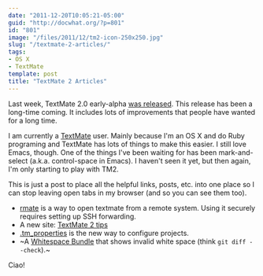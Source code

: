 ```yaml
---
date: "2011-12-20T10:05:21-05:00"
guid: "http://docwhat.org/?p=801"
id: "801"
image: "/files/2011/12/tm2-icon-250x250.jpg"
slug: "/textmate-2-articles/"
tags:
- OS X
- TextMate
template: post
title: "TextMate 2 Articles"
---
```


Last week, TextMate 2.0 early-alpha
[was released](http://blog.macromates.com/2011/textmate-2-0-alpha/). This
release has been a long-time coming. It includes lots of improvements that
people have wanted for a long time.

I am currently a [TextMate](http://macromates.com/) user. Mainly because I'm
an OS X and do Ruby programing and TextMate has lots of things to make this
easier. I still love Emacs, though. One of the things I've been waiting for
has been mark-and-select (a.k.a. control-space in Emacs). I haven't seen it
yet, but then again, I'm only starting to play with TM2.

This is just a post to place all the helpful links, posts, etc. into one place
so I can stop leaving open tabs in my browser (and so you can see them too).

-   [rmate](http://erniemiller.org/2011/12/12/textmate-2-rmate-awesome/) is a
    way to open textmate from a remote system. Using it securely requires
    setting up SSH forwarding.
-   A new site: [TextMate 2 tips](http://tm2tips.tumblr.com/)
-   [.tm_properties](http://blog.macromates.com/2011/git-style-configuration/)
    is the new way to configure projects.
-   ~A [Whitespace Bundle](.) that shows invalid white space (think
    `git diff --check`).~

Ciao!
